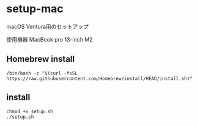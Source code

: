# setup-mac
macOS Ventura用のセットアップ

使用機器
MacBook pro 13-inch M2

## Homebrew install
```
/bin/bash -c "$(curl -fsSL https://raw.githubusercontent.com/Homebrew/install/HEAD/install.sh)"
```

## install
```
chmod +x setup.sh
./setup.sh
```